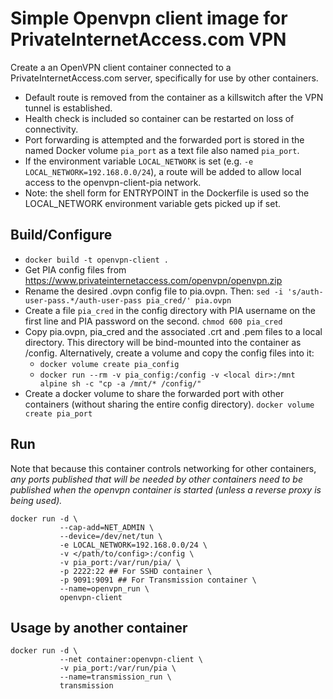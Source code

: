 # Simple Openvpn client image for PrivateInternetAccess.com VPN

Create a an OpenVPN client container connected to a PrivateInternetAccess.com
server, specifically for use by other containers.

* Default route is removed from the container as a killswitch after the VPN
  tunnel is established.
* Health check is included so container can be restarted on loss of connectivity.
* Port forwarding is attempted and the forwarded port is stored in the named
  Docker volume `pia_port` as a text file also named `pia_port`.
* If the environment variable `LOCAL_NETWORK` is set (e.g. `-e LOCAL_NETWORK=192.168.0.0/24`),
  a route will be added to allow local access to the openvpn-client-pia network.
* Note: the shell form for ENTRYPOINT in the Dockerfile is used so the
  LOCAL_NETWORK environment variable gets picked up if set.

## Build/Configure

* `docker build -t openvpn-client .`
* Get PIA config files from https://www.privateinternetaccess.com/openvpn/openvpn.zip
* Rename the desired .ovpn config file to pia.ovpn. Then:
    `sed -i 's/auth-user-pass.*/auth-user-pass pia_cred/' pia.ovpn`
* Create a file `pia_cred` in the config directory with PIA username on the
  first line and PIA password on the second. `chmod 600 pia_cred`
* Copy pia.ovpn, pia_cred and the associated .crt and .pem files to a local
  directory. This directory will be bind-mounted into the container as /config.
  Alternatively, create a volume and copy the config files into it:
    - `docker volume create pia_config`
    - `docker run --rm -v pia_config:/config -v <local dir>:/mnt alpine sh -c "cp -a /mnt/* /config/"`
* Create a docker volume to share the forwarded port with other containers
  (without sharing the entire config directory). `docker volume create pia_port`
 
## Run

Note that because this container controls networking for other containers, _any
ports published that will be needed by other containers need to be published
when the openvpn container is started (unless a reverse proxy is being used)._

    docker run -d \
               --cap-add=NET_ADMIN \
               --device=/dev/net/tun \
               -e LOCAL_NETWORK=192.168.0.0/24 \
               -v </path/to/config>:/config \
               -v pia_port:/var/run/pia/ \
               -p 2222:22 ## For SSHD container \
               -p 9091:9091 ## For Transmission container \
               --name=openvpn_run \
               openvpn-client

## Usage by another container

    docker run -d \
               --net container:openvpn-client \
               -v pia_port:/var/run/pia \
               --name=transmission_run \
               transmission
